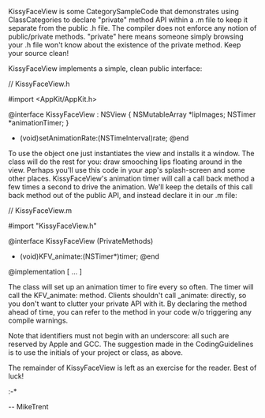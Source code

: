 KissyFaceView is some CategorySampleCode that demonstrates using ClassCategories to declare "private" method API within a .m file to keep it separate from the public .h file. The compiler does not enforce any notion of  public/private methods. "private" here means someone simply browsing your .h file won't know about the existence of the private method. Keep your source clean!

KissyFaceView implements a simple, clean public interface:

    
// KissyFaceView.h

#import <AppKit/AppKit.h>

@interface KissyFaceView : NSView
{
    NSMutableArray *lipImages;
    NSTimer *animationTimer;
}
- (void)setAnimationRate:(NSTimeInterval)rate;
@end


To use the object one just instantiates the view and installs it a  window. The class will do the rest for you: draw smooching lips floating around in the view. Perhaps you'll use this code in your app's splash-screen and some other places. KissyFaceView's animation timer will call a call back method a few times a second to drive the animation. We'll keep the details of this call back method out of the public API, and instead declare it in our .m file:



    
// KissyFaceView.m

#import "KissyFaceView.h"

@interface KissyFaceView (PrivateMethods)
- (void)KFV_animate:(NSTimer*)timer;
@end

@implementation
[ ... ]


The class will set up an animation timer to fire every so often. The timer will call the KFV_animate: method. Clients shouldn't call _animate: directly, so you don't want to clutter your private API with it. By declaring the method ahead of time, you can refer to the method in your code w/o triggering any compile warnings. 

Note that identifiers must not begin with an underscore: all such are reserved by Apple and GCC. The suggestion made in the CodingGuidelines is to use the initials of your project or class, as above.

The remainder of KissyFaceView is left as an exercise for the reader. Best of luck! 

:-*

-- MikeTrent
